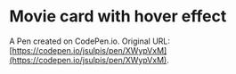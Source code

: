 # Movie card with hover effect

A Pen created on CodePen.io. Original URL: [https://codepen.io/jsulpis/pen/XWypVxM](https://codepen.io/jsulpis/pen/XWypVxM).

